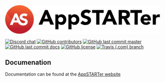 # <!-- Home -->

[![AppSTARTer](https://github.com/GhostWriters/AppSTARTer/raw/master/.github/logo.png)](https://appstarter.net)

[![Discord chat](https://img.shields.io/discord/477959324183035936.svg?style=flat-square&color=607D8B&logo=discord)](https://discord.gg/YFyJpmH) 
[![GitHub contributors](https://img.shields.io/github/contributors/GhostWriters/AppSTARTer.svg?style=flat-square&color=607D8B)](https://github.com/GhostWriters/AppSTARTer/graphs/contributors) 
[![GitHub last commit master](https://img.shields.io/github/last-commit/GhostWriters/AppSTARTer/master.svg?style=flat-square&color=607D8B&label=code%20committed)](https://github.com/GhostWriters/AppSTARTer/commits/master) 
[![GitHub last commit docs](https://img.shields.io/github/last-commit/GhostWriters/AppSTARTer.net/master.svg?style=flat-square&color=607D8B&label=docs%20committed)](https://github.com/GhostWriters/AppSTARTer.net/commits/master) 
[![GitHub license](https://img.shields.io/github/license/GhostWriters/AppSTARTer.svg?style=flat-square&color=607D8B)](https://github.com/GhostWriters/AppSTARTer/blob/master/LICENSE.md) 
[![Travis (.com) branch](https://img.shields.io/travis/com/GhostWriters/AppSTARTer/master.svg?style=flat-square&color=607D8B&logo=travis)](https://travis-ci.com/GhostWriters/AppSTARTer)

## Documenation

Documentation can be found at the [AppSTARTer website](https://appstarter.net)


